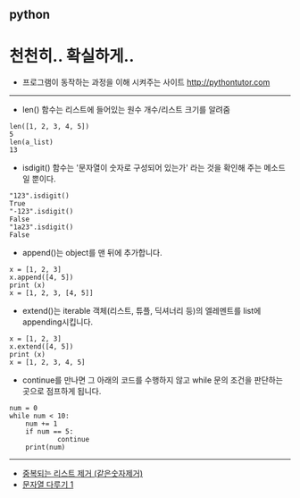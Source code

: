 ## python

# 천천히.. 확실하게..

* 프로그램이 동작하는 과정을 이해 시켜주는 사이트
http://pythontutor.com

---

* len() 함수는 리스트에 들어있는 원수 개수/리스트 크기를 알려줌
```
len([1, 2, 3, 4, 5])
5
len(a_list)
13
```
* isdigit() 함수는 '문자열이 숫자로 구성되어 있는가' 라는 것을 확인해 주는 메소드일 뿐이다.
```
"123".isdigit()
True
"-123".isdigit()
False
"1a23".isdigit()
False
```
* append()는 object를 맨 뒤에 추가합니다.
```
x = [1, 2, 3]
x.append([4, 5])
print (x)
x = [1, 2, 3, [4, 5]]
```
* extend()는 iterable 객체(리스트, 튜플, 딕셔너리 등)의 엘레멘트를 list에 appending시킵니다.
```
x = [1, 2, 3]
x.extend([4, 5])
print (x)
x = [1, 2, 3, 4, 5]
```
* continue를 만나면 그 아래의 코드를 수행하지 않고 while 문의 조건을 판단하는 곳으로 점프하게 됩니다.
```
num = 0
while num < 10:
    num += 1
    if num == 5:
            continue
    print(num)
```

---

* [중복되는 리스트 제거 (같은숫자제거)](same_number.py)
* [문자열 다루기 1](string_int_true.py)